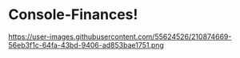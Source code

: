 # Console-Finances!


https://user-images.githubusercontent.com/55624526/210874669-56eb3f1c-64fa-43bd-9406-ad853bae1751.png
